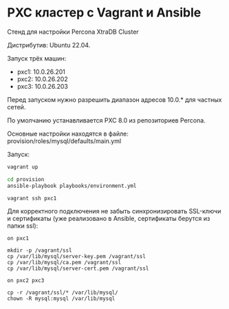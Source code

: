 # PXC кластер с Vagrant и Ansible
Стенд для настройки Percona XtraDB Cluster

Дистрибутив: Ubuntu 22.04.

Запуск трёх машин:

* pxc1: 10.0.26.201
* pxc2: 10.0.26.202
* pxc3: 10.0.26.203

Перед запуском нужно разрешить диапазон адресов 10.0.* для частных сетей.

По умолчанию устанавливается PXC 8.0 из репозиториев Percona.

Основные настройки находятся в файле: provision/roles/mysql/defaults/main.yml

Запуск:

```bash
vagrant up

cd provision
ansible-playbook playbooks/environment.yml

vagrant ssh pxc1

```
Для корректного подключения не забыть синхронизировать SSL-ключи и сертификаты (уже реализовано в Ansible, сертификаты берутся из папки ssl):

```
on pxc1

mkdir -p /vagrant/ssl
cp /var/lib/mysql/server-key.pem /vagrant/ssl
cp /var/lib/mysql/ca.pem /vagrant/ssl
cp /var/lib/mysql/server-cert.pem /vagrant/ssl

on pxc2 pxc3

cp -r /vagrant/ssl/* /var/lib/mysql/
chown -R mysql:mysql /var/lib/mysql

```
